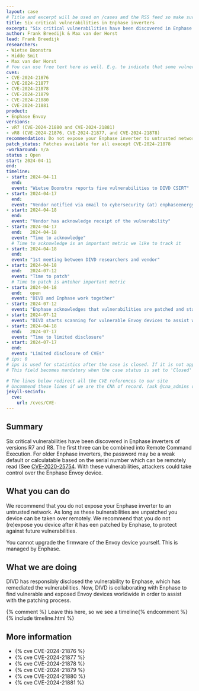 ```yaml
---
layout: case
# Title and excerpt will be used on /cases and the RSS feed so make sure they reflect the case well
title: Six critical vulnerabilities in Enphase inverters
excerpt: "Six critical vulnerabilities have been discovered in Enphase Envoy solar inverters. DIVD is assisting Enphase with locating vulnerable devices."
author: Frank Breedijk & Max van der Horst
lead: Frank Breedijk
researchers:
- Wietse Boonstra
- Hidde Smit
- Max van der Horst
# You can use free text here as well. E.g. to indicate that some vulnerabilities don't have CVEs assigned (yet). But, given that we discovered that you should always be able to get a CVE id from @cna_admins on Slack
cves:
- CVE-2024-21876
- CVE-2024-21877
- CVE-2024-21878
- CVE-2024-21879
- CVE-2024-21880
- CVE-2024-21881
product: 
- Enphase Envoy 
versions: 
- vR7 (CVE-2024-21880 and CVE-2024-21881)
- vR8 (CVE-2024-21876, CVE-2024-21877, and CVE-2024-21878)
recommendation: Do not expose your Enphase inverter to untrusted networks (e.g. the internet or a visitor network)
patch_status: Patches available for all execept CVE-2024-21878
-workaround: n/a
status : Open
start: 2024-04-11
end: 
timeline:
- start: 2024-04-11
  end:
  event: "Wietse Boonstra reports five vulnerabilities to DIVD CSIRT"
- start: 2024-04-17
  end:
  event: "Vendor notified via email to cybersecurity (at) enphaseenergy.com and cybersecurity (at) energy.com and via ticket 16059299"
- start: 2024-04-18
  end:
  event: "Vendor has acknowledge receipt of the vulnerability"
- start: 2024-04-17
  end:   2024-04-18
  event: "Time to acknowledge"
  # Time to acknowledge is an important metric we like to track it
- start: 2024-04-18
  end:
  event: "1st meeting between DIVD researchers and vendor"
- start: 2024-04-18
  end:   2024-07-12
  event: "Time to patch"
  # Time to patch is antoher important metric
- start: 2024-04-18
  end:   open
  event: "DIVD and Enphase work together"
- start: 2024-07-12
  event: "Enphase acknowledges that vulnerabilities are patched and starts updating devices."
- start: 2024-07-12
  event: "DIVD starts scanning for vulnerable Envoy devices to assist with prioritizing patch process."
- start: 2024-04-18
  end:   2024-07-17
  event: "Time to limited disclosure"
- start: 2024-07-17
  end:   
  event: "Limited disclosure of CVEs"
# ips: 0 
# ips is used for statistics after the case is closed. If it is not applicable, you can set IPs to n/a (e.g. stolen credentials)
# This field becomes mandatory when the case status is set to 'Closed'

# The lines below redirect all the CVE references to our site
# Uncommend these lines if we are the CNA of record. (ask @cna_admins on Slack if you don't know)
jekyll-secinfo:
  cve:
    url: /cves/CVE-
---
```

## Summary

Six critical vulnerabilities have been discovered in Enphase inverters of versions R7 and R8. The first three can be combined into Remote Command Execution. For older Enphase inverters, the password may be a weak default or calculatable based on the serial number which can be remotely read (See [CVE-2020-25754](https://nvd.nist.gov/vuln/detail/CVE-2020-25754). With these vulnerabilities, attackers could take control over the Enphase Envoy device.

## What you can do

We recommend that you do not expose your Enphase inverter to an untrusted network. As long as these bulnerabilities are unpatched you device can be taken over remotely. We recommend that you do not (re)expose you device after it has een patched by Enphase, to protect against future vulnerabilities.

You cannot upgrade the firmware of the Envoy device yourself. This is managed by Enphase.

## What we are doing

DIVD has responsibly disclosed the vulnerability to Enphase, which has remediated the vulnerabilities. Now, DIVD is collaborating with Enphase to find vulnerable and exposed Envoy devices worldwide in order to assist with the patching process.

{% comment %}  Leave this here, so we see a timeline{% endcomment %}
{% include timeline.html %}


## More information
* {% cve CVE-2024-21876 %}
* {% cve CVE-2024-21877 %}
* {% cve CVE-2024-21878 %}
* {% cve CVE-2024-21879 %}
* {% cve CVE-2024-21880 %}
* {% cve CVE-2024-21881 %}
